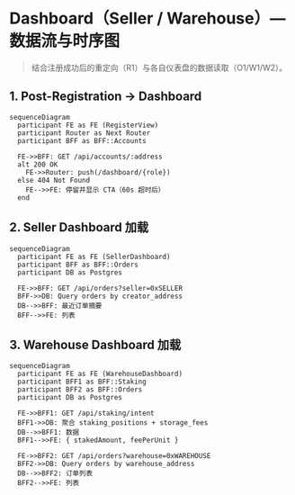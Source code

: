 # Dashboard（Seller / Warehouse）— 数据流与时序图

> 结合注册成功后的重定向（R1）与各自仪表盘的数据读取（O1/W1/W2）。

## 1. Post-Registration → Dashboard
```mermaid
sequenceDiagram
  participant FE as FE (RegisterView)
  participant Router as Next Router
  participant BFF as BFF::Accounts

  FE->>BFF: GET /api/accounts/:address
  alt 200 OK
    FE->>Router: push(/dashboard/{role})
  else 404 Not Found
    FE-->>FE: 停留并显示 CTA（60s 超时后）
  end
```

## 2. Seller Dashboard 加载
```mermaid
sequenceDiagram
  participant FE as FE (SellerDashboard)
  participant BFF as BFF::Orders
  participant DB as Postgres

  FE->>BFF: GET /api/orders?seller=0xSELLER
  BFF->>DB: Query orders by creator_address
  DB-->>BFF: 最近订单摘要
  BFF-->>FE: 列表
```

## 3. Warehouse Dashboard 加载
```mermaid
sequenceDiagram
  participant FE as FE (WarehouseDashboard)
  participant BFF1 as BFF::Staking
  participant BFF2 as BFF::Orders
  participant DB as Postgres

  FE->>BFF1: GET /api/staking/intent
  BFF1->>DB: 聚合 staking_positions + storage_fees
  DB-->>BFF1: 数据
  BFF1-->>FE: { stakedAmount, feePerUnit }

  FE->>BFF2: GET /api/orders?warehouse=0xWAREHOUSE
  BFF2->>DB: Query orders by warehouse_address
  DB-->>BFF2: 订单列表
  BFF2-->>FE: 列表
```

